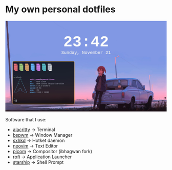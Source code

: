# My own personal dotfiles

![screenshot](screenshot1.jpg)

Software that I use:
* [alacritty](https://github.com/alacritty/alacritty) -> Terminal
* [bspwm](https://github.com/baskerville/bspwm) -> Window Manager
* [sxhkd](https://github.com/baskerville/sxhkd) -> Hotket daemon
* [neovim](https://neovim.io) -> Text Editor
* [picom](https://github.com/ibhagwan/picom) -> Compositor (ibhagwan fork)
* [rofi](https://github.com/davatorium/rofi) -> Application Launcher
* [starship](https://starship.rs) -> Shell Prompt
